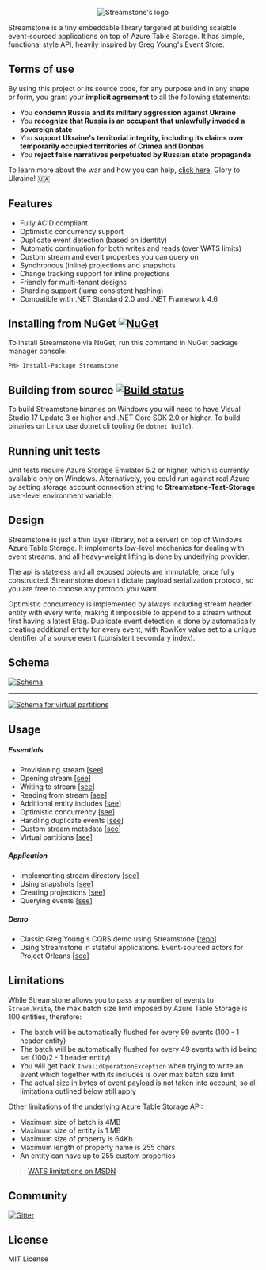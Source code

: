 <p align="center">
  <img src="https://github.com/yevhen/Streamstone/blob/master/Logo.Wide.png?raw=true" alt="Streamstone's logo"/>
</p>

Streamstone is a tiny embeddable library targeted at building scalable event-sourced applications on top of Azure Table Storage. It has simple, functional style API, heavily inspired by Greg Young's Event Store.

## Terms of use

By using this project or its source code, for any purpose and in any shape or form, you grant your **implicit agreement** to all the following statements:

- You **condemn Russia and its military aggression against Ukraine**
- You **recognize that Russia is an occupant that unlawfully invaded a sovereign state**
- You **support Ukraine's territorial integrity, including its claims over temporarily occupied territories of Crimea and Donbas**
- You **reject false narratives perpetuated by Russian state propaganda**

To learn more about the war and how you can help, [click here](https://github.com/yevhen/yevhen). Glory to Ukraine! 🇺🇦

## Features

+ Fully ACID compliant
+ Optimistic concurrency support
+ Duplicate event detection (based on identity)
+ Automatic continuation for both writes and reads (over WATS limits)
+ Custom stream and event properties you can query on
+ Synchronous (inline) projections and snapshots
+ Change tracking support for inline projections
+ Friendly for multi-tenant designs
+ Sharding support (jump consistent hashing)
+ Compatible with .NET Standard 2.0 and .NET Framework 4.6

## Installing from NuGet [![NuGet](https://img.shields.io/nuget/v/Streamstone.svg?style=flat)](https://www.nuget.org/packages/Streamstone/)

To install Streamstone via NuGet, run this command in NuGet package manager console:

    PM> Install-Package Streamstone

## Building from source [![Build status](https://ci.appveyor.com/api/projects/status/3rsmwblor11b6inq/branch/master?svg=true)](https://ci.appveyor.com/project/yevhen/streamstone/branch/master)

To build Streamstone binaries on Windows you will need to have Visual Studio 17 Update 3 or higher and .NET Core SDK 2.0 or higher. To build binaries on Linux use dotnet cli tooling (ie `dotnet build`). 

## Running unit tests

Unit tests require Azure Storage Emulator 5.2 or higher, which is currently available only on Windows. Alternatively, you could run against real Azure by setting storage account connection string to **Streamstone-Test-Storage** user-level environment variable.

## Design

Streamstone is just a thin layer (library, not a server) on top of Windows Azure Table Storage. It implements low-level mechanics for dealing with event streams, and all heavy-weight lifting is done by underlying provider. 

The api is stateless and all exposed objects are immutable, once fully constructed. Streamstone doesn't dictate payload serialization protocol, so you are free to choose any protocol you want.

Optimistic concurrency is implemented by always including stream header entity with every write, making it impossible to append to a stream without first having a latest Etag. Duplicate event detection is done by automatically creating additional entity for every event, with RowKey value set to a unique identifier of a source event (consistent secondary index).     

## Schema

<a href="https://raw.githubusercontent.com/yevhen/Streamstone/master/Doc/Schema.png" target="_blank" title="Click to view full size"><img src="https://raw.githubusercontent.com/yevhen/Streamstone/master/Doc/Schema.png" alt="Schema" style="max-width:100%;"/></a>

---

<a href="https://raw.githubusercontent.com/yevhen/Streamstone/master/Doc/Schema_VP.png" target="_blank" title="Click to view full size"><img src="https://raw.githubusercontent.com/yevhen/Streamstone/master/Doc/Schema_VP.png" alt="Schema for virtual partitions" style="max-width:100%;"/></a>

## Usage

##### Essentials
+ Provisioning stream [[see](/Source/Example/Scenarios/S01_Provision_new_stream.cs)]
+ Opening stream [[see](Source/Example/Scenarios/S02_Open_stream_for_writing.cs)]
+ Writing to stream [[see](Source/Example/Scenarios/S04_Write_to_stream.cs)]
+ Reading from stream [[see](Source/Example/Scenarios/S05_Read_from_stream.cs)]
+ Additional entity includes [[see](Source/Example/Scenarios/S06_Include_additional_entities.cs)]
+ Optimistic concurrency [[see](Source/Example/Scenarios/S08_Concurrency_conflicts.cs)]
+ Handling duplicate events [[see](Source/Example/Scenarios/S09_Handling_duplicates.cs)]
+ Custom stream metadata [[see](Source/Example/Scenarios/S07_Custom_stream_metadata.cs)]
+ Virtual partitions [[see](Source/Streamstone.Tests/Scenarios/Virtual_partitions.cs)]

##### Application
+ Implementing stream directory [[see](Source/Example/Scenarios/S10_Stream_directory.cs)]
+ Using snapshots [[see](Source/Example/Scenarios/S06_Include_additional_entities.cs)]
+ Creating projections [[see]()]
+ Querying events [[see]()]

##### Demo
+ Classic Greg Young's CQRS demo using Streamstone [[repo](https://github.com/yevhen/Streamstone.m-r)]
+ Using Streamstone in stateful applications. Event-sourced actors for Project Orleans [[see](https://github.com/OrleansContrib/Orleankka/tree/master/Samples/CSharp/EventSourcing/Persistence/Streamstone)]  

## Limitations

While Streamstone allows you to pass any number of events to `Stream.Write`, the max batch size limit imposed by Azure Table Storage is 100 entities, therefore:

+ The batch will be automatically flushed for every 99 events (100 - 1 header entity)
+ The batch will be automatically flushed for every 49 events with id being set (100/2 - 1 header entity)
+ You will get back `InvalidOperationException` when trying to write an event which together with its includes is over max batch size limit
+ The actual size in bytes of event payload is not taken into account, so all limitations outlined below still apply

Other limitations of the underlying Azure Table Storage API:

+ Maximum size of batch is 4MB
+ Maximum size of entity is 1 MB
+ Maximum size of property is 64Kb 
+ Maximum length of property name is 255 chars
+ An entity can have up to 255 custom properties

> [WATS limitations on MSDN](http://msdn.microsoft.com/en-us/library/azure/dd179338.aspx) 

## Community

[![Gitter](https://badges.gitter.im/Join%20Chat.svg)](https://gitter.im/yevhen/Streamstone?utm_source=badge&utm_medium=badge&utm_campaign=pr-badge&utm_content=badge)

## License

MIT License
